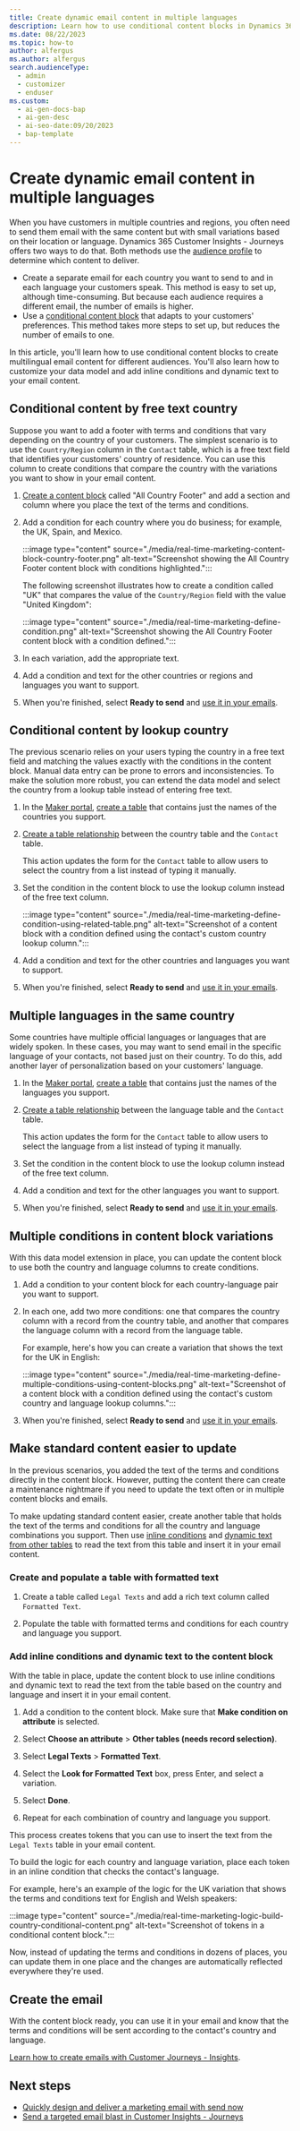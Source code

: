 ```yaml
---
title: Create dynamic email content in multiple languages
description: Learn how to use conditional content blocks in Dynamics 365 Customer Insights - Journeys to create email content that adapts to the country and language of your customers.
ms.date: 08/22/2023
ms.topic: how-to
author: alfergus
ms.author: alfergus
search.audienceType:
  - admin
  - customizer
  - enduser
ms.custom:
  - ai-gen-docs-bap
  - ai-gen-desc
  - ai-seo-date:09/20/2023
  - bap-template
---
```


# Create dynamic email content in multiple languages

When you have customers in multiple countries and regions, you often need to send them email with the same content but with small variations based on their location or language. Dynamics 365 Customer Insights - Journeys offers two ways to do that. Both methods use the [audience profile](./real-time-marketing-audience-data.md) to determine which content to deliver.

- Create a separate email for each country you want to send to and in each language your customers speak. This method is easy to set up, although time-consuming. But because each audience requires a different email, the number of emails is higher.
- Use a [conditional content block](./content-blocks.md) that adapts to your customers' preferences. This method takes more steps to set up, but reduces the number of emails to one.

In this article, you'll learn how to use conditional content blocks to create multilingual email content for different audiences. You'll also learn how to customize your data model and add inline conditions and dynamic text to your email content.

## Conditional content by free text country

Suppose you want to add a footer with terms and conditions that vary depending on the country of your customers. The simplest scenario is to use the `Country/Region` column in the `Contact` table, which is a free text field that identifies your customers' country of residence. You can use this column to create conditions that compare the country with the variations you want to show in your email content.

1. [Create a content block](./content-blocks.md#creating-a-content-block) called "All Country Footer" and add a section and column where you place the text of the terms and conditions.

1. Add a condition for each country where you do business; for example, the UK, Spain, and Mexico.

    :::image type="content" source="./media/real-time-marketing-content-block-country-footer.png" alt-text="Screenshot showing the All Country Footer content block with conditions highlighted.":::

    The following screenshot illustrates how to create a condition called "UK" that compares the value of the `Country/Region` field with the value "United Kingdom":

    :::image type="content" source="./media/real-time-marketing-define-condition.png" alt-text="Screenshot showing the All Country Footer content block with a condition defined.":::

1. In each variation, add the appropriate text.

1. Add a condition and text for the other countries or regions and languages you want to support.

1. When you're finished, select **Ready to send** and [use it in your emails](#create-the-email).

## Conditional content by lookup country

The previous scenario relies on your users typing the country in a free text field and matching the values exactly with the conditions in the content block. Manual data entry can be prone to errors and inconsistencies. To make the solution more robust, you can extend the data model and select the country from a lookup table instead of entering free text.

1. In the [Maker portal](https://make.powerapps.com/), [create a table](/power-apps/maker/data-platform/create-edit-entities-portal) that contains just the names of the countries you support.

1. [Create a table relationship](/power-apps/maker/data-platform/data-platform-entity-lookup) between the country table and the `Contact` table.

    This action updates the form for the `Contact` table to allow users to select the country from a list instead of typing it manually.

1. Set the condition in the content block to use the lookup column instead of the free text column.

    :::image type="content" source="./media/real-time-marketing-define-condition-using-related-table.png" alt-text="Screenshot of a content block with a condition defined using the contact's custom country lookup column.":::

1. Add a condition and text for the other countries and languages you want to support.

1. When you're finished, select **Ready to send** and [use it in your emails](#create-the-email).

## Multiple languages in the same country

Some countries have multiple official languages or languages that are widely spoken. In these cases, you may want to send email in the specific language of your contacts, not based just on their country. To do this, add another layer of personalization based on your customers' language.

1. In the [Maker portal](https://make.powerapps.com/), [create a table](/power-apps/maker/data-platform/create-edit-entities-portal) that contains just the names of the languages you support.

1. [Create a table relationship](/power-apps/maker/data-platform/data-platform-entity-lookup) between the language table and the `Contact` table.

    This action updates the form for the `Contact` table to allow users to select the language from a list instead of typing it manually.

1. Set the condition in the content block to use the lookup column instead of the free text column.

1. Add a condition and text for the other languages you want to support.

1. When you're finished, select **Ready to send** and [use it in your emails](#create-the-email).

## Multiple conditions in content block variations

With this data model extension in place, you can update the content block to use both the country and language columns to create conditions.

1. Add a condition to your content block for each country-language pair you want to support.

1. In each one, add two more conditions: one that compares the country column with a record from the country table, and another that compares the language column with a record from the language table.

    For example, here's how you can create a variation that shows the text for the UK in English:

    :::image type="content" source="./media/real-time-marketing-define-multiple-conditions-using-content-blocks.png" alt-text="Screenshot of a content block with a condition defined using the contact's custom country and language lookup columns.":::

1. When you're finished, select **Ready to send** and [use it in your emails](#create-the-email).

## Make standard content easier to update

In the previous scenarios, you added the text of the terms and conditions directly in the content block. However, putting the content there can create a maintenance nightmare if you need to update the text often or in multiple content blocks and emails.

To make updating standard content easier, create another table that holds the text of the terms and conditions for all the country and language combinations you support. Then use [inline conditions](real-time-marketing-personalize-inline-conditions.md) and [dynamic text from other tables](real-time-marketing-predefined-dynamic-text.md#using-data-from-additional-tables-in-dynamic-text) to read the text from this table and insert it in your email content.

### Create and populate a table with formatted text

1. Create a table called `Legal Texts` and add a rich text column called `Formatted Text`.

1. Populate the table with formatted terms and conditions for each country and language you support.

### Add inline conditions and dynamic text to the content block

With the table in place, update the content block to use inline conditions and dynamic text to read the text from the table based on the country and language and insert it in your email content.

1. Add a condition to the content block. Make sure that **Make condition on attribute** is selected.

1. Select **Choose an attribute** > **Other tables (needs record selection)**.

1. Select **Legal Texts** > **Formatted Text**.

1. Select the **Look for Formatted Text** box, press Enter, and select a variation.

1. Select **Done**.

1. Repeat for each combination of country and language you support.

This process creates tokens that you can use to insert the text from the `Legal Texts` table in your email content.

To build the logic for each country and language variation, place each token in an inline condition that checks the contact's language.

For example, here's an example of the logic for the UK variation that shows the terms and conditions text for English and Welsh speakers:

:::image type="content" source="./media/real-time-marketing-logic-build-country-conditional-content.png" alt-text="Screenshot of tokens in a conditional content block.":::

Now, instead of updating the terms and conditions in dozens of places, you can update them in one place and the changes are automatically reflected everywhere they're used.

## Create the email

With the content block ready, you can use it in your email and know that the terms and conditions will be sent according to the contact's country and language.

[Learn how to create emails with Customer Journeys - Insights](real-time-marketing-email.md).

## Next steps

- [Quickly design and deliver a marketing email with send now](email-quick-send.md)
- [Send a targeted email blast in Customer Insights - Journeys](real-time-marketing-email-get-started.md)
